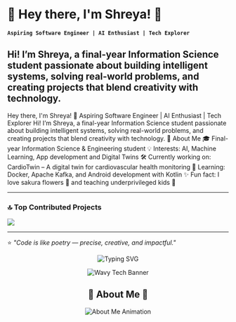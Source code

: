# 🌸 Hey there, I'm Shreya! 👋

**`Aspiring Software Engineer | AI Enthusiast | Tech Explorer`**

Hi! I’m Shreya, a final-year Information Science student passionate about building intelligent systems, solving real-world problems, and creating projects that blend creativity with technology. 
---

Hey there, I'm Shreya! 👋 Aspiring Software Engineer | AI Enthusiast | Tech Explorer Hi! I’m Shreya, a final-year Information Science student passionate about building intelligent systems, solving real-world problems, and creating projects that blend creativity with technology. 🚀 About Me 🎓 Final-year Information Science & Engineering student 💡 Interests: AI, Machine Learning, App development and Digital Twins 🛠️ Currently working on: CardioTwin – A digital twin for cardiovascular health monitoring 🌱 Learning: Docker, Apache Kafka, and Android development with Kotlin ✨ Fun fact: I love sakura flowers 🌸 and teaching underprivileged kids 💛


---

### 🔝 Top Contributed Projects 
![](https://github-contributor-stats.vercel.app/api?username=Shreya-196&limit=5&theme=dark&combine_all_yearly_contributions=true)

---

⭐ *"Code is like poetry — precise, creative, and impactful."*  

<p align="center">
  <img
    src="https://readme-typing-svg.demolab.com?font=Fira+Code&size=24&pause=1000&center=true&vCenter=true&width=800&height=45&duration=3000&lines=Aspiring+Software+Engineer+%7C+AI+Enthusiast;Digital+Twins+%F0%9F%8C%8C+%7C+Android+with+Kotlin;I+build+human-centered+intelligent+systems;Sakura+lover+%F0%9F%8C%B8+%7C+Community+Volunteer"
    alt="Typing SVG"
  />
</p>

<p align="center">
  <img
    src="https://capsule-render.vercel.app/api?type=waving&height=230&color=gradient&text=Shreya%20Ramesh&fontSize=55&fontAlign=50&fontAlignY=35&desc=AI%20%7C%20Android%20%7C%20Digital%20Twins&descAlign=50&descAlignY=60&animation=fadeIn"
    alt="Wavy Tech Banner"
  />
</p>

<h2 align="center">🌸 About Me 🌸</h2>

<p align="center">
  <img
    src="https://readme-typing-svg.demolab.com?font=Fira+Code&size=22&duration=2000&pause=300&multiline=true&repeat=false&width=700&lines=🎓+Final-year+Information+Science+%26+Engineering+student;💡+AI%2C+Machine+Learning%2C+Digital+Twins;💗+Working+on+CardioTwin+-+Heart+Health+Digital+Twin;🌱+Learning+Docker%2C+Apache+Kafka%2C+Android+with+Kotlin;🌸+Love+Sakura+flowers+%26+teaching+kids"
    alt="About Me Animation"
  />
</p>

